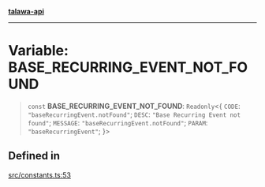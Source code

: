 [**talawa-api**](../../README.md)

***

# Variable: BASE\_RECURRING\_EVENT\_NOT\_FOUND

> `const` **BASE\_RECURRING\_EVENT\_NOT\_FOUND**: `Readonly`\<\{ `CODE`: `"baseRecurringEvent.notFound"`; `DESC`: `"Base Recurring Event not found"`; `MESSAGE`: `"baseRecurringEvent.notFound"`; `PARAM`: `"baseRecurringEvent"`; \}\>

## Defined in

[src/constants.ts:53](https://github.com/Suyash878/talawa-api/blob/e4413cec641a837926071678fed3c7f67234e31e/src/constants.ts#L53)
